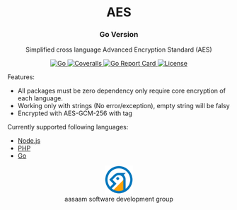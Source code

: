 <div align="center">
  <h1>
    AES
  </h1>
  <h3>
    Go Version
  </h3>
  <p>
    Simplified cross language Advanced Encryption Standard (AES)
  </p>
  <p>
    <a href="https://github.com/aasaam/aes-go/actions/workflows/go.yml" target="_blank">
      <img src="https://github.com/aasaam/aes-go/actions/workflows/go.yml/badge.svg" alt="Go" />
    </a>
    <a href="https://coveralls.io/github/aasaam/aes-go">
      <img alt="Coveralls" src="https://img.shields.io/coveralls/github/aasaam/aes-go">
    </a>
    <a href="https://goreportcard.com/report/github.com/aasaam/aes-go">
      <img alt="Go Report Card" src="https://goreportcard.com/badge/github.com/aasaam/aes-go">
    </a>
    <a href="https://github.com/aasaam/aes-go/blob/master/LICENSE">
      <img alt="License" src="https://img.shields.io/github/license/aasaam/aes-go">
    </a>
  </p>
</div>

Features:

- All packages must be zero dependency only require core encryption of each language.
- Working only with strings (No error/exception), empty string will be falsy
- Encrypted with AES-GCM-256 with tag

Currently supported following languages:

- [Node.js](https://github.com/aasaam/aes-nodejs)
- [PHP](https://github.com/aasaam/aes-php)
- [Go](https://github.com/aasaam/aes-go)

<div>
  <p align="center">
    <a href="https://aasaam.com" title="aasaam software development group">
      <img alt="aasaam software development group" width="64" src="https://raw.githubusercontent.com/aasaam/information/master/logo/aasaam.svg">
    </a>
    <br />
    aasaam software development group
  </p>
</div>
